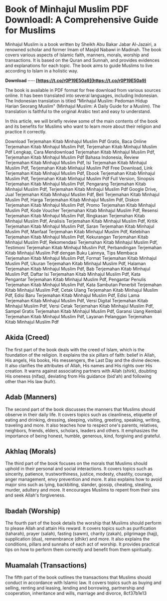 # Book of Minhajul Muslim PDF Downloadl: A Comprehensive Guide for Muslims
 
Minhajul Muslim is a book written by Sheikh Abu Bakar Jabar Al-Jazairi, a renowned scholar and former Imam of Masjid Nabawi in Madinah. The book covers various aspects of Islamic faith, manners, morals, worship and transactions. It is based on the Quran and Sunnah, and provides evidences and explanations for each topic. The book aims to guide Muslims to live according to Islam in a holistic way.
 
**Download ····· [https://t.co/r0P19E50a9](https://t.co/r0P19E50a9)**


 
The book is available in PDF format for free download from various sources online. It has been translated into several languages, including Indonesian. The Indonesian translation is titled "Minhajul Muslim: Pedoman Hidup Harian Seorang Muslim" (Minhajul Muslim: A Daily Guide for a Muslim). The translation is faithful to the original Arabic text and easy to understand.
 
In this article, we will briefly review some of the main contents of the book and its benefits for Muslims who want to learn more about their religion and practice it correctly.
 
Download Terjemahan Kitab Minhajul Muslim Pdf Gratis,  Baca Online Terjemahan Kitab Minhajul Muslim Pdf,  Terjemahan Kitab Minhajul Muslim Pdf Lengkap,  Cara Mendownload Terjemahan Kitab Minhajul Muslim Pdf,  Terjemahan Kitab Minhajul Muslim Pdf Bahasa Indonesia,  Review Terjemahan Kitab Minhajul Muslim Pdf,  Isi Terjemahan Kitab Minhajul Muslim Pdf,  Terjemahan Kitab Minhajul Muslim Pdf Free Download,  Link Terjemahan Kitab Minhajul Muslim Pdf,  Ebook Terjemahan Kitab Minhajul Muslim Pdf,  Terjemahan Kitab Minhajul Muslim Pdf Full Version,  Sinopsis Terjemahan Kitab Minhajul Muslim Pdf,  Pengarang Terjemahan Kitab Minhajul Muslim Pdf,  Terjemahan Kitab Minhajul Muslim Pdf Google Drive,  Jual Terjemahan Kitab Minhajul Muslim Pdf,  Beli Terjemahan Kitab Minhajul Muslim Pdf,  Harga Terjemahan Kitab Minhajul Muslim Pdf,  Diskon Terjemahan Kitab Minhajul Muslim Pdf,  Promo Terjemahan Kitab Minhajul Muslim Pdf,  Kode Voucher Terjemahan Kitab Minhajul Muslim Pdf,  Resensi Terjemahan Kitab Minhajul Muslim Pdf,  Ringkasan Terjemahan Kitab Minhajul Muslim Pdf,  Analisis Terjemahan Kitab Minhajul Muslim Pdf,  Kritik Terjemahan Kitab Minhajul Muslim Pdf,  Saran Terjemahan Kitab Minhajul Muslim Pdf,  Manfaat Terjemahan Kitab Minhajul Muslim Pdf,  Kelebihan Terjemahan Kitab Minhajul Muslim Pdf,  Kekurangan Terjemahan Kitab Minhajul Muslim Pdf,  Rekomendasi Terjemahan Kitab Minhajul Muslim Pdf,  Testimoni Terjemahan Kitab Minhajul Muslim Pdf,  Perbandingan Terjemahan Kitab Minhajul Muslim Pdf dengan Buku Lainnya,  Tips Membaca Terjemahan Kitab Minhajul Muslim Pdf,  Format Terjemahan Kitab Minhajul Muslim Pdf,  Ukuran Terjemahan Kitab Minhajul Muslim Pdf,  Halaman Terjemahan Kitab Minhajul Muslim Pdf,  Bab Terjemahan Kitab Minhajul Muslim Pdf,  Daftar Isi Terjemahan Kitab Minhajul Muslim Pdf,  Kata Pengantar Terjemahan Kitab Minhajul Muslim Pdf,  Pengantar Penulis Terjemahan Kitab Minhajul Muslim Pdf,  Kata Sambutan Penerbit Terjemahan Kitab Minhajul Muslim Pdf,  Cetak Ulang Terjemahan Kitab Minhajul Muslim Pdf,  Edisi Baru Terjemahan Kitab Minhajul Muslim Pdf,  Edisi Lama Terjemahan Kitab Minhajul Muslim Pdf,  Versi Digital Terjemahan Kitab Minhajul Muslim Pdf,  Versi Cetak Terjemahan Kitab Minhajul Muslim Pdf,  Sampel Gratis Terjemahan Kitab Minhajul Muslim Pdf,  Garansi Uang Kembali Terjemahan Kitab Minhajul Muslim Pdf,  Layanan Pelanggan Terjemahan Kitab Minhajul Muslim Pdf
 
## Akida (Creed)
 
The first part of the book deals with the creed of Islam, which is the foundation of the religion. It explains the six pillars of faith: belief in Allah, His angels, His books, His messengers, the Last Day and the divine decree. It also clarifies the attributes of Allah, His names and His rights over His creation. It warns against associating partners with Allah (shirk), doubting His oneness (nifaq), deviating from His guidance (bid'ah) and following other than His law (kufr).
 
## Adab (Manners)
 
The second part of the book discusses the manners that Muslims should observe in their daily life. It covers topics such as cleanliness, etiquette of eating and drinking, dressing, sleeping, visiting, greeting, speaking, writing, traveling and more. It also teaches how to respect one's parents, relatives, neighbors, friends, elders, scholars, leaders and others. It emphasizes the importance of being honest, humble, generous, kind, forgiving and grateful.
 
## Akhlaq (Morals)
 
The third part of the book focuses on the morals that Muslims should uphold in their personal and social interactions. It covers topics such as sincerity, patience, trustworthiness, justice, modesty, chastity, courage, anger management, envy prevention and more. It also explains how to avoid major sins such as lying, backbiting, slander, gossip, cheating, stealing, murder, adultery and more. It encourages Muslims to repent from their sins and seek Allah's forgiveness.
 
## Ibadah (Worship)
 
The fourth part of the book details the worship that Muslims should perform to please Allah and attain His reward. It covers topics such as purification (taharah), prayer (salah), fasting (sawm), charity (zakah), pilgrimage (hajj), supplication (dua), remembrance (dhikr) and more. It also explains the conditions, pillars and sunnahs of each act of worship. It provides practical tips on how to perform them correctly and benefit from them spiritually.
 
## Muamalah (Transactions)
 
The fifth part of the book outlines the transactions that Muslims should conduct in accordance with Islamic law. It covers topics such as buying and selling, renting and leasing, lending and borrowing, partnership and cooperation, inheritance and wills, marriage and divorce,
 8cf37b1e13
 
